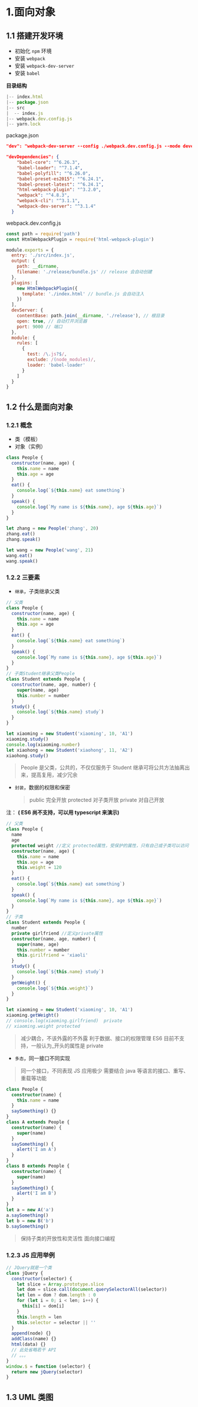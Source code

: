 # 1.面向对象

## 1.1 搭建开发环境

- 初始化 `npm` 环境
- 安装 `webpack`
- 安装 `webpack-dev-server`
- 安装 `babel`

**目录结构**

```js
|-- index.html
|-- package.json
|-- src
|  -- index.js
|-- webpack.dev.config.js
|-- yarn.lock
```

package.json

```json
"dev": "webpack-dev-server --config ./webpack.dev.config.js --mode development"
```

```json
"devDependencies": {
    "babel-core": "^6.26.3",
    "babel-loader": "^7.1.4",
    "babel-polyfill": "^6.26.0",
    "babel-preset-es2015": "^6.24.1",
    "babel-preset-latest": "^6.24.1",
    "html-webpack-plugin": "^3.2.0",
    "webpack": "^4.8.3",
    "webpack-cli": "^3.1.1",
    "webpack-dev-server": "^3.1.4"
  }
```

webpack.dev.config.js

```js
const path = require('path')
const HtmlWebpackPlugin = require('html-webpack-plugin')

module.exports = {
  entry: './src/index.js',
  output: {
    path: __dirname,
    filename: './release/bundle.js' // release 会自动创建
  },
  plugins: [
    new HtmlWebpackPlugin({
      template: './index.html' // bundle.js 会自动注入
    })
  ],
  devServer: {
    contentBase: path.join(__dirname, './release'), // 根目录
    open: true, // 自动打开浏览器
    port: 9000 // 端口
  },
  module: {
    rules: [
      {
        test: /\.js?$/,
        exclude: /(node_modules)/,
        loader: 'babel-loader'
      }
    ]
  }
}
```

## 1.2 什么是面向对象

### 1.2.1 概念

- 类（模板）
- 对象（实例）

```js
class People {
  constructor(name, age) {
    this.name = name
    this.age = age
  }
  eat() {
    console.log(`${this.name} eat something`)
  }
  speak() {
    console.log(`My name is ${this.name}, age ${this.age}`)
  }
}

let zhang = new People('zhang', 20)
zhang.eat()
zhang.speak()

let wang = new People('wang', 21)
wang.eat()
wang.speak()
```

### 1.2.2 三要素

- `继承`，子类继承父类

```js
// 父类
class People {
  constructor(name, age) {
    this.name = name
    this.age = age
  }
  eat() {
    console.log(`${this.name} eat something`)
  }
  speak() {
    console.log(`My name is ${this.name}, age ${this.age}`)
  }
}
// 子类Student继承父类People
class Student extends People {
  constructor(name, age, number) {
    super(name, age)
    this.number = number
  }
  study() {
    console.log(`${this.name} study`)
  }
}

let xiaoming = new Student('xiaoming', 10, 'A1')
xiaoming.study()
console.log(xiaoming.number)
let xiaohong = new Student('xiaohong', 11, 'A2')
xiaohong.study()
```

> People 是父类，公共的，不仅仅服务于 Student
> 继承可将公共方法抽离出来，提高复用，减少冗余

- `封装`，数据的权限和保密

  > public 完全开放
  > protected 对子类开放
  > private 对自己开放

注： **( ES6 尚不支持，可以用 typescript 来演示)**

```ts
// 父类
class People {
  name
  age
  protected weight //定义 protected属性，受保护的属性，只有自己或子类可以访问
  constructor(name, age) {
    this.name = name
    this.age = age
    this.weight = 120
  }
  eat() {
    console.log(`${this.name} eat something`)
  }
  speak() {
    console.log(`My name is ${this.name}, age ${this.age}`)
  }
}
// 子类
class Student extends People {
  number
  private girlfriend //定义private属性
  constructor(name, age, number) {
    super(name, age)
    this.number = number
    this.girilfriend = 'xiaoli'
  }
  study() {
    console.log(`${this.name} study`)
  }
  getWeight() {
    console.log(`${this.weight}`)
  }
}

let xiaoming = new Student('xiaoming', 10, 'A1')
xiaoming.getWeight()
// console.log(xiaoming.girlfriend)  private
// xiaoming.weight protected
```

> 减少耦合，不该外露的不外露
> 利于数据、接口的权限管理
> ES6 目前不支持，一般认为\_开头的属性是 private

- `多态`，同一接口不同实现

> 同一个接口，不同表现
> JS 应用极少
> 需要结合 java 等语言的接口、重写、重载等功能

```ts
class People {
  constructor(name) {
    this.name = name
  }
  saySomething() {}
}
class A extends People {
  constructor(name) {
    super(name)
  }
  saySomething() {
    alert('I am A')
  }
}
class B extends People {
  constructor(name) {
    super(name)
  }
  saySomething() {
    alert('I am B')
  }
}
let a = new A('a')
a.saySomething()
let b = new B('b')
b.saySomething()
```

> 保持子类的开放性和灵活性
> 面向接口编程

### 1.2.3 JS 应用举例

```js
// JQuery就是一个类
class jQuery {
  constructor(selector) {
    let slice = Array.prototype.slice
    let dom = slice.call(document.querySelectorAll(selector))
    let len = dom ? dom.length : 0
    for (let i = 0; i < len; i++) {
      this[i] = dom[i]
    }
    this.length = len
    this.selector = selector || ''
  }
  append(node) {}
  addClass(name) {}
  html(data) {}
  // 此处省略若干 API
  // 。。。
}
window.$ = function (selector) {
  return new jQuery(selector)
}
```

## 1.3 UML 类图
